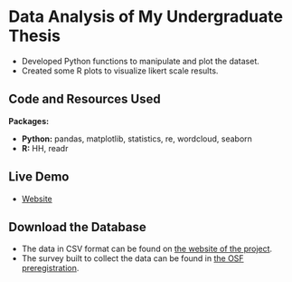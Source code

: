 # Data Analysis of My Undergraduate Thesis 
* Developed Python functions to manipulate and plot the dataset.
* Created some R plots to visualize likert scale results. 

## Code and Resources Used
**Packages:** 
  - **Python:** pandas, matplotlib, statistics, re, wordcloud, seaborn 
  - **R:** HH, readr

## Live Demo
- [Website](https://francosbenitez.github.io/thesis/)

## Download the Database
* The data in CSV format can be found on [the website of the project](https://francosbenitez.github.io/thesis/).
* The survey built to collect the data can be found in [the OSF preregistration](https://osf.io/rg4dm/).



